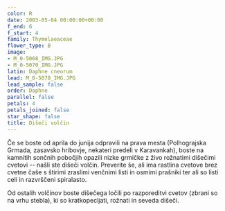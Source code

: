 ```yaml
---
color: R
date: 2003-05-04 00:00:00+00:00
f_end: 6
f_start: 4
family: Thymelaeaceae
flower_type: B
image:
- M_0-5068_IMG.JPG
- M_0-5070_IMG.JPG
latin: Daphne cneorum
lead: M_0-5070_IMG.JPG
lead_sample: false
order: Daphne
parallel: false
petals: 4
petals_joined: false
star_shape: false
title: Dišeči volčin
---
```

Če se boste od aprila do junija odpravili na prava mesta (Polhograjska Grmada, zasavsko hribovje, nekateri predeli v Karavankah), boste na kamnitih sončnih pobočjih opazili nizke grmičke z živo rožnatimi dišečimi cvetovi -- našli ste dišeči volčin. Preverite še, ali ima rastlina cvetove brez cvetne čaše s štirimi zraslimi venčnimi listi in osmimi prašniki ter ali so listi celi in razvrščeni spiralasto.

Od ostalih volčinov boste dišečega ločili po razporeditvi cvetov (zbrani so na vrhu stebla), ki so kratkopecljati, rožnati in seveda dišeči.
